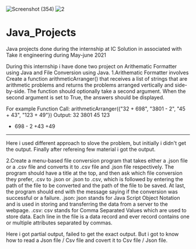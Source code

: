 ![Screenshot (354)](https://user-images.githubusercontent.com/74085170/121798896-879e2f00-cc46-11eb-90f0-994d57a2778b.png)
![2](https://user-images.githubusercontent.com/74085170/121798908-971d7800-cc46-11eb-8bd0-4a89da9e85d1.jpg)
# Java_Projects
Java projects done during the internship at IC Solution in associated with Take it engineering during May-june 2021 

During this internship i have done two project on Arithematic Formatter using Java and File Conversion using Java.
1.Arithematic Formatter involves Create a function arithmeticArranger() that receives a list of strings that are arithmetic problems and 
returns the problems arranged vertically and side-by-side. The function should optionally take a 
second argument. When the second argument is set to True, the answers should be displayed.

For example
Function Call:
arithmeticArranger({"32 + 698", "3801 - 2", "45 + 43", "123 + 49"})
Output: 
 32 3801 45 123
 + 698 - 2 +43 +49
 ----- ------ ---- -----
 
 Here i used different approach to slove the problem, but initially i didn't get the output. Finally after refereing few material i got the output.
 
 
2.Create a menu-based file conversion program that takes either a .json file or a .csv file and converts it 
to .csv file and .json file respectively. The program should have a title at the top, and then ask which 
file conversion they prefer, .csv to .json or .json to .csv, which is followed by entering the path of the 
file to be converted and the path of the file to be saved. At last, the program should end with the 
message saying if the conversion was successful or a failure. 
.json: json stands for Java Script Object Notation and is used in storing and transferring the data from 
a server to the webpage. 
.csv: csv stands for Comma Separated Values which are used to store data. Each line in the file is a 
data record and ever record contains one or multiple attributes separated by commas. 

Here i got partial output, failed to get the exact output. But i got to know how to read a Json file / Csv file and covert it to Csv file / Json file.
